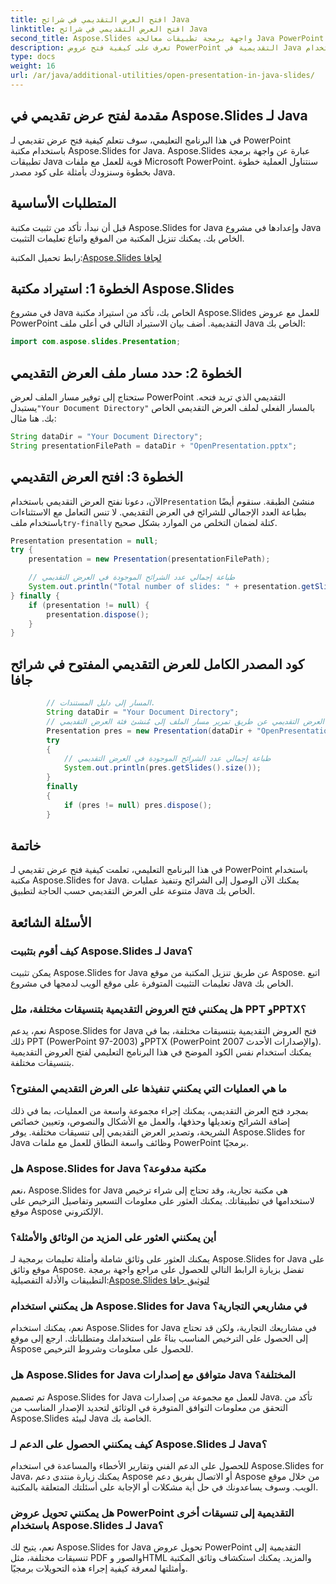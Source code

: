 ```yaml
---
title: افتح العرض التقديمي في شرائح Java
linktitle: افتح العرض التقديمي في شرائح Java
second_title: Aspose.Slides واجهة برمجة تطبيقات معالجة Java PowerPoint
description: تعرف على كيفية فتح عروض PowerPoint التقديمية في Java باستخدام Aspose.Slides لـ Java. دليل خطوة بخطوة مع أمثلة التعليمات البرمجية المصدر للتعامل الفعال مع العرض التقديمي.
type: docs
weight: 16
url: /ar/java/additional-utilities/open-presentation-in-java-slides/
---
```


## مقدمة لفتح عرض تقديمي في Aspose.Slides لـ Java

في هذا البرنامج التعليمي، سوف نتعلم كيفية فتح عرض تقديمي لـ PowerPoint باستخدام مكتبة Aspose.Slides for Java. Aspose.Slides عبارة عن واجهة برمجة تطبيقات Java قوية للعمل مع ملفات Microsoft PowerPoint. سنتناول العملية خطوة بخطوة وسنزودك بأمثلة على كود مصدر Java.

## المتطلبات الأساسية

قبل أن نبدأ، تأكد من تثبيت مكتبة Aspose.Slides for Java وإعدادها في مشروع Java الخاص بك. يمكنك تنزيل المكتبة من الموقع واتباع تعليمات التثبيت.

 رابط تحميل المكتبة:[Aspose.Slides لجافا](https://releases.aspose.com/slides/java/)

## الخطوة 1: استيراد مكتبة Aspose.Slides

في مشروع Java الخاص بك، تأكد من استيراد مكتبة Aspose.Slides للعمل مع عروض PowerPoint التقديمية. أضف بيان الاستيراد التالي في أعلى ملف Java الخاص بك:

```java
import com.aspose.slides.Presentation;
```

## الخطوة 2: حدد مسار ملف العرض التقديمي

 ستحتاج إلى توفير مسار الملف لعرض PowerPoint التقديمي الذي تريد فتحه. يستبدل`"Your Document Directory"` بالمسار الفعلي لملف العرض التقديمي الخاص بك. هنا مثال:

```java
String dataDir = "Your Document Directory";
String presentationFilePath = dataDir + "OpenPresentation.pptx";
```

## الخطوة 3: افتح العرض التقديمي

 الآن، دعونا نفتح العرض التقديمي باستخدام`Presentation` منشئ الطبقة. سنقوم أيضًا بطباعة العدد الإجمالي للشرائح في العرض التقديمي. لا تنس التعامل مع الاستثناءات باستخدام ملف`try-finally` كتلة لضمان التخلص من الموارد بشكل صحيح.

```java
Presentation presentation = null;
try {
    presentation = new Presentation(presentationFilePath);

    // طباعة إجمالي عدد الشرائح الموجودة في العرض التقديمي
    System.out.println("Total number of slides: " + presentation.getSlides().size());
} finally {
    if (presentation != null) {
        presentation.dispose();
    }
}
```

## كود المصدر الكامل للعرض التقديمي المفتوح في شرائح جافا

```java
        // المسار إلى دليل المستندات.
        String dataDir = "Your Document Directory";
        // فتح ملف العرض التقديمي عن طريق تمرير مسار الملف إلى مُنشئ فئة العرض التقديمي
        Presentation pres = new Presentation(dataDir + "OpenPresentation.pptx");
        try
        {
            // طباعة إجمالي عدد الشرائح الموجودة في العرض التقديمي
            System.out.println(pres.getSlides().size());
        }
        finally
        {
            if (pres != null) pres.dispose();
        }
```

## خاتمة

في هذا البرنامج التعليمي، تعلمت كيفية فتح عرض تقديمي لـ PowerPoint باستخدام مكتبة Aspose.Slides for Java. يمكنك الآن الوصول إلى الشرائح وتنفيذ عمليات متنوعة على العرض التقديمي حسب الحاجة لتطبيق Java الخاص بك.

## الأسئلة الشائعة

### كيف أقوم بتثبيت Aspose.Slides لـ Java؟

يمكن تثبيت Aspose.Slides for Java عن طريق تنزيل المكتبة من موقع Aspose. اتبع تعليمات التثبيت المتوفرة على موقع الويب لدمجها في مشروع Java الخاص بك.

### هل يمكنني فتح العروض التقديمية بتنسيقات مختلفة، مثل PPT وPPTX؟

نعم، يدعم Aspose.Slides for Java فتح العروض التقديمية بتنسيقات مختلفة، بما في ذلك PPT (PowerPoint 97-2003) وPPTX (PowerPoint 2007 والإصدارات الأحدث). يمكنك استخدام نفس الكود الموضح في هذا البرنامج التعليمي لفتح العروض التقديمية بتنسيقات مختلفة.

### ما هي العمليات التي يمكنني تنفيذها على العرض التقديمي المفتوح؟

بمجرد فتح العرض التقديمي، يمكنك إجراء مجموعة واسعة من العمليات، بما في ذلك إضافة الشرائح وتعديلها وحذفها، والعمل مع الأشكال والنصوص، وتعيين خصائص الشريحة، وتصدير العرض التقديمي إلى تنسيقات مختلفة. يوفر Aspose.Slides for Java وظائف واسعة النطاق للعمل مع ملفات PowerPoint برمجيًا.

### هل Aspose.Slides for Java مكتبة مدفوعة؟

نعم، Aspose.Slides for Java هي مكتبة تجارية، وقد تحتاج إلى شراء ترخيص لاستخدامها في تطبيقاتك. يمكنك العثور على معلومات التسعير وتفاصيل الترخيص على موقع Aspose الإلكتروني.

### أين يمكنني العثور على المزيد من الوثائق والأمثلة؟

 يمكنك العثور على وثائق شاملة وأمثلة تعليمات برمجية لـ Aspose.Slides for Java على موقع وثائق Aspose. تفضل بزيارة الرابط التالي للحصول على مراجع واجهة برمجة التطبيقات والأدلة التفصيلية:[Aspose.Slides لتوثيق جافا](https://reference.aspose.com/slides/java/)

### هل يمكنني استخدام Aspose.Slides for Java في مشاريعي التجارية؟

نعم، يمكنك استخدام Aspose.Slides for Java في مشاريعك التجارية، ولكن قد تحتاج إلى الحصول على الترخيص المناسب بناءً على استخدامك ومتطلباتك. ارجع إلى موقع Aspose للحصول على معلومات وشروط الترخيص.

### هل Aspose.Slides for Java متوافق مع إصدارات Java المختلفة؟

تم تصميم Aspose.Slides for Java للعمل مع مجموعة من إصدارات Java. تأكد من التحقق من معلومات التوافق المتوفرة في الوثائق لتحديد الإصدار المناسب من Aspose.Slides لبيئة Java الخاصة بك.

### كيف يمكنني الحصول على الدعم لـ Aspose.Slides لـ Java؟

للحصول على الدعم الفني وتقارير الأخطاء والمساعدة في استخدام Aspose.Slides for Java، يمكنك زيارة منتدى دعم Aspose أو الاتصال بفريق دعم Aspose من خلال موقع الويب. وسوف يساعدونك في حل أية مشكلات أو الإجابة على أسئلتك المتعلقة بالمكتبة.

### هل يمكنني تحويل عروض PowerPoint التقديمية إلى تنسيقات أخرى باستخدام Aspose.Slides لـ Java؟

نعم، يتيح لك Aspose.Slides for Java تحويل عروض PowerPoint التقديمية إلى تنسيقات مختلفة، مثل PDF والصور وHTML والمزيد. يمكنك استكشاف وثائق المكتبة وأمثلتها لمعرفة كيفية إجراء هذه التحويلات برمجيًا.